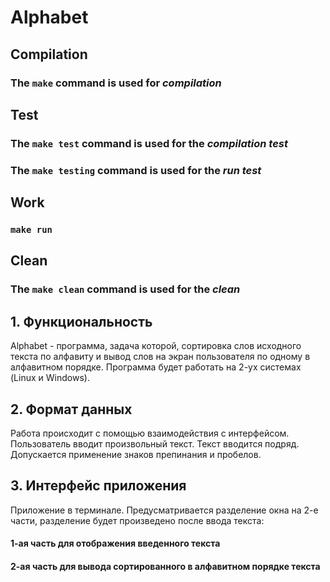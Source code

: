# Alphabet #

## Compilation ##
### The `make` command is used for _compilation_ ###

## Test ##
### The `make test` command is used for the _compilation test_ ###
### The `make testing` command is used for the _run test_ ###

## Work ##
### `make run` ###

## Clean ##
### The `make clean` command is used for the _clean_ ###

## 1. Функциональность ##

Alphabet - программа, задача которой, сортировка слов исходного текста по алфавиту и вывод слов на экран пользователя по одному в алфавитном порядке. Программа будет работать на 2-ух системах (Linux и Windows). 

## 2. Формат данных ##

Работа происходит с помощью взаимодействия с интерфейсом. Пользователь вводит произвольный текст. Текст вводится подряд. Допускается применение знаков препинания и пробелов. 

## 3. Интерфейс приложения ## 

Приложение в терминале. Предусматривается разделение окна на 2-е части, разделение будет произведено после ввода текста:
#### 1-ая часть для отображения введенного текста
#### 2-ая часть для вывода сортированного в алфавитном порядке текста

